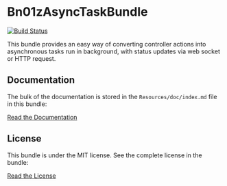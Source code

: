 Bn01zAsyncTaskBundle
====================

[![Build Status](https://secure.travis-ci.org/bn01z/Bn01zAsyncTaskBundle.png)](http://travis-ci.org/bn01z/Bn01zAsyncTaskBundle)

This bundle provides an easy way of converting controller actions into asynchronous tasks run in background,
with status updates via web socket or HTTP request.

## Documentation

The bulk of the documentation is stored in the `Resources/doc/index.md` file in this bundle:

[Read the Documentation](Resources/doc/index.md)


## License

This bundle is under the MIT license. See the complete license in the bundle:

[Read the License](LICENSE)

